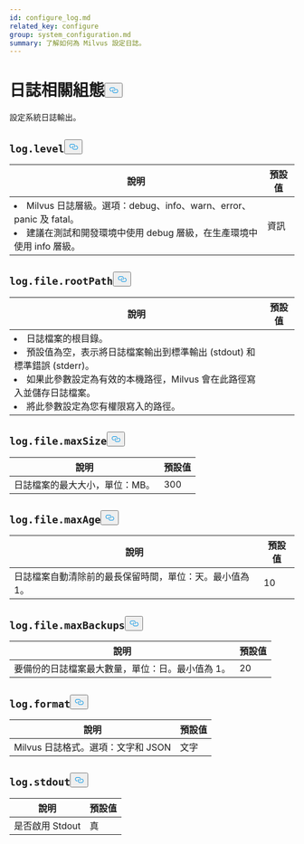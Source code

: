 ```yaml
---
id: configure_log.md
related_key: configure
group: system_configuration.md
summary: 了解如何為 Milvus 設定日誌。
---
```

<h1 id="log-related-Configurations" class="common-anchor-header">日誌相關組態<button data-href="#log-related-Configurations" class="anchor-icon" translate="no">
      <svg translate="no"
        aria-hidden="true"
        focusable="false"
        height="20"
        version="1.1"
        viewBox="0 0 16 16"
        width="16"
      >
        <path
          fill="#0092E4"
          fill-rule="evenodd"
          d="M4 9h1v1H4c-1.5 0-3-1.69-3-3.5S2.55 3 4 3h4c1.45 0 3 1.69 3 3.5 0 1.41-.91 2.72-2 3.25V8.59c.58-.45 1-1.27 1-2.09C10 5.22 8.98 4 8 4H4c-.98 0-2 1.22-2 2.5S3 9 4 9zm9-3h-1v1h1c1 0 2 1.22 2 2.5S13.98 12 13 12H9c-.98 0-2-1.22-2-2.5 0-.83.42-1.64 1-2.09V6.25c-1.09.53-2 1.84-2 3.25C6 11.31 7.55 13 9 13h4c1.45 0 3-1.69 3-3.5S14.5 6 13 6z"
        ></path>
      </svg>
    </button></h1><p>設定系統日誌輸出。</p>
<h2 id="loglevel" class="common-anchor-header"><code translate="no">log.level</code><button data-href="#loglevel" class="anchor-icon" translate="no">
      <svg translate="no"
        aria-hidden="true"
        focusable="false"
        height="20"
        version="1.1"
        viewBox="0 0 16 16"
        width="16"
      >
        <path
          fill="#0092E4"
          fill-rule="evenodd"
          d="M4 9h1v1H4c-1.5 0-3-1.69-3-3.5S2.55 3 4 3h4c1.45 0 3 1.69 3 3.5 0 1.41-.91 2.72-2 3.25V8.59c.58-.45 1-1.27 1-2.09C10 5.22 8.98 4 8 4H4c-.98 0-2 1.22-2 2.5S3 9 4 9zm9-3h-1v1h1c1 0 2 1.22 2 2.5S13.98 12 13 12H9c-.98 0-2-1.22-2-2.5 0-.83.42-1.64 1-2.09V6.25c-1.09.53-2 1.84-2 3.25C6 11.31 7.55 13 9 13h4c1.45 0 3-1.69 3-3.5S14.5 6 13 6z"
        ></path>
      </svg>
    </button></h2><table id="log.level">
  <thead>
    <tr>
      <th class="width80">說明</th>
      <th class="width20">預設值</th> 
    </tr>
  </thead>
  <tbody>
    <tr>
      <td>
        <li>Milvus 日誌層級。選項：debug、info、warn、error、panic 及 fatal。 </li>      
        <li>建議在測試和開發環境中使用 debug 層級，在生產環境中使用 info 層級。</li>      </td>
      <td>資訊</td>
    </tr>
  </tbody>
</table>
<h2 id="logfilerootPath" class="common-anchor-header"><code translate="no">log.file.rootPath</code><button data-href="#logfilerootPath" class="anchor-icon" translate="no">
      <svg translate="no"
        aria-hidden="true"
        focusable="false"
        height="20"
        version="1.1"
        viewBox="0 0 16 16"
        width="16"
      >
        <path
          fill="#0092E4"
          fill-rule="evenodd"
          d="M4 9h1v1H4c-1.5 0-3-1.69-3-3.5S2.55 3 4 3h4c1.45 0 3 1.69 3 3.5 0 1.41-.91 2.72-2 3.25V8.59c.58-.45 1-1.27 1-2.09C10 5.22 8.98 4 8 4H4c-.98 0-2 1.22-2 2.5S3 9 4 9zm9-3h-1v1h1c1 0 2 1.22 2 2.5S13.98 12 13 12H9c-.98 0-2-1.22-2-2.5 0-.83.42-1.64 1-2.09V6.25c-1.09.53-2 1.84-2 3.25C6 11.31 7.55 13 9 13h4c1.45 0 3-1.69 3-3.5S14.5 6 13 6z"
        ></path>
      </svg>
    </button></h2><table id="log.file.rootPath">
  <thead>
    <tr>
      <th class="width80">說明</th>
      <th class="width20">預設值</th> 
    </tr>
  </thead>
  <tbody>
    <tr>
      <td>
        <li>日誌檔案的根目錄。</li>      
        <li>預設值為空，表示將日誌檔案輸出到標準輸出 (stdout) 和標準錯誤 (stderr)。</li>      
        <li>如果此參數設定為有效的本機路徑，Milvus 會在此路徑寫入並儲存日誌檔案。</li>      
        <li>將此參數設定為您有權限寫入的路徑。</li>      </td>
      <td></td>
    </tr>
  </tbody>
</table>
<h2 id="logfilemaxSize" class="common-anchor-header"><code translate="no">log.file.maxSize</code><button data-href="#logfilemaxSize" class="anchor-icon" translate="no">
      <svg translate="no"
        aria-hidden="true"
        focusable="false"
        height="20"
        version="1.1"
        viewBox="0 0 16 16"
        width="16"
      >
        <path
          fill="#0092E4"
          fill-rule="evenodd"
          d="M4 9h1v1H4c-1.5 0-3-1.69-3-3.5S2.55 3 4 3h4c1.45 0 3 1.69 3 3.5 0 1.41-.91 2.72-2 3.25V8.59c.58-.45 1-1.27 1-2.09C10 5.22 8.98 4 8 4H4c-.98 0-2 1.22-2 2.5S3 9 4 9zm9-3h-1v1h1c1 0 2 1.22 2 2.5S13.98 12 13 12H9c-.98 0-2-1.22-2-2.5 0-.83.42-1.64 1-2.09V6.25c-1.09.53-2 1.84-2 3.25C6 11.31 7.55 13 9 13h4c1.45 0 3-1.69 3-3.5S14.5 6 13 6z"
        ></path>
      </svg>
    </button></h2><table id="log.file.maxSize">
  <thead>
    <tr>
      <th class="width80">說明</th>
      <th class="width20">預設值</th> 
    </tr>
  </thead>
  <tbody>
    <tr>
      <td>        日誌檔案的最大大小，單位：MB。      </td>
      <td>300</td>
    </tr>
  </tbody>
</table>
<h2 id="logfilemaxAge" class="common-anchor-header"><code translate="no">log.file.maxAge</code><button data-href="#logfilemaxAge" class="anchor-icon" translate="no">
      <svg translate="no"
        aria-hidden="true"
        focusable="false"
        height="20"
        version="1.1"
        viewBox="0 0 16 16"
        width="16"
      >
        <path
          fill="#0092E4"
          fill-rule="evenodd"
          d="M4 9h1v1H4c-1.5 0-3-1.69-3-3.5S2.55 3 4 3h4c1.45 0 3 1.69 3 3.5 0 1.41-.91 2.72-2 3.25V8.59c.58-.45 1-1.27 1-2.09C10 5.22 8.98 4 8 4H4c-.98 0-2 1.22-2 2.5S3 9 4 9zm9-3h-1v1h1c1 0 2 1.22 2 2.5S13.98 12 13 12H9c-.98 0-2-1.22-2-2.5 0-.83.42-1.64 1-2.09V6.25c-1.09.53-2 1.84-2 3.25C6 11.31 7.55 13 9 13h4c1.45 0 3-1.69 3-3.5S14.5 6 13 6z"
        ></path>
      </svg>
    </button></h2><table id="log.file.maxAge">
  <thead>
    <tr>
      <th class="width80">說明</th>
      <th class="width20">預設值</th> 
    </tr>
  </thead>
  <tbody>
    <tr>
      <td>        日誌檔案自動清除前的最長保留時間，單位：天。最小值為 1。    </td>
      <td>10</td>
    </tr>
  </tbody>
</table>
<h2 id="logfilemaxBackups" class="common-anchor-header"><code translate="no">log.file.maxBackups</code><button data-href="#logfilemaxBackups" class="anchor-icon" translate="no">
      <svg translate="no"
        aria-hidden="true"
        focusable="false"
        height="20"
        version="1.1"
        viewBox="0 0 16 16"
        width="16"
      >
        <path
          fill="#0092E4"
          fill-rule="evenodd"
          d="M4 9h1v1H4c-1.5 0-3-1.69-3-3.5S2.55 3 4 3h4c1.45 0 3 1.69 3 3.5 0 1.41-.91 2.72-2 3.25V8.59c.58-.45 1-1.27 1-2.09C10 5.22 8.98 4 8 4H4c-.98 0-2 1.22-2 2.5S3 9 4 9zm9-3h-1v1h1c1 0 2 1.22 2 2.5S13.98 12 13 12H9c-.98 0-2-1.22-2-2.5 0-.83.42-1.64 1-2.09V6.25c-1.09.53-2 1.84-2 3.25C6 11.31 7.55 13 9 13h4c1.45 0 3-1.69 3-3.5S14.5 6 13 6z"
        ></path>
      </svg>
    </button></h2><table id="log.file.maxBackups">
  <thead>
    <tr>
      <th class="width80">說明</th>
      <th class="width20">預設值</th> 
    </tr>
  </thead>
  <tbody>
    <tr>
      <td>        要備份的日誌檔案最大數量，單位：日。最小值為 1。    </td>
      <td>20</td>
    </tr>
  </tbody>
</table>
<h2 id="logformat" class="common-anchor-header"><code translate="no">log.format</code><button data-href="#logformat" class="anchor-icon" translate="no">
      <svg translate="no"
        aria-hidden="true"
        focusable="false"
        height="20"
        version="1.1"
        viewBox="0 0 16 16"
        width="16"
      >
        <path
          fill="#0092E4"
          fill-rule="evenodd"
          d="M4 9h1v1H4c-1.5 0-3-1.69-3-3.5S2.55 3 4 3h4c1.45 0 3 1.69 3 3.5 0 1.41-.91 2.72-2 3.25V8.59c.58-.45 1-1.27 1-2.09C10 5.22 8.98 4 8 4H4c-.98 0-2 1.22-2 2.5S3 9 4 9zm9-3h-1v1h1c1 0 2 1.22 2 2.5S13.98 12 13 12H9c-.98 0-2-1.22-2-2.5 0-.83.42-1.64 1-2.09V6.25c-1.09.53-2 1.84-2 3.25C6 11.31 7.55 13 9 13h4c1.45 0 3-1.69 3-3.5S14.5 6 13 6z"
        ></path>
      </svg>
    </button></h2><table id="log.format">
  <thead>
    <tr>
      <th class="width80">說明</th>
      <th class="width20">預設值</th> 
    </tr>
  </thead>
  <tbody>
    <tr>
      <td>        Milvus 日誌格式。選項：文字和 JSON    </td>
      <td>文字</td>
    </tr>
  </tbody>
</table>
<h2 id="logstdout" class="common-anchor-header"><code translate="no">log.stdout</code><button data-href="#logstdout" class="anchor-icon" translate="no">
      <svg translate="no"
        aria-hidden="true"
        focusable="false"
        height="20"
        version="1.1"
        viewBox="0 0 16 16"
        width="16"
      >
        <path
          fill="#0092E4"
          fill-rule="evenodd"
          d="M4 9h1v1H4c-1.5 0-3-1.69-3-3.5S2.55 3 4 3h4c1.45 0 3 1.69 3 3.5 0 1.41-.91 2.72-2 3.25V8.59c.58-.45 1-1.27 1-2.09C10 5.22 8.98 4 8 4H4c-.98 0-2 1.22-2 2.5S3 9 4 9zm9-3h-1v1h1c1 0 2 1.22 2 2.5S13.98 12 13 12H9c-.98 0-2-1.22-2-2.5 0-.83.42-1.64 1-2.09V6.25c-1.09.53-2 1.84-2 3.25C6 11.31 7.55 13 9 13h4c1.45 0 3-1.69 3-3.5S14.5 6 13 6z"
        ></path>
      </svg>
    </button></h2><table id="log.stdout">
  <thead>
    <tr>
      <th class="width80">說明</th>
      <th class="width20">預設值</th> 
    </tr>
  </thead>
  <tbody>
    <tr>
      <td>        是否啟用 Stdout      </td>
      <td>真</td>
    </tr>
  </tbody>
</table>

